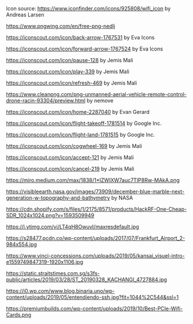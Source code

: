 Icon source:
https://www.iconfinder.com/icons/925808/wifi_icon by Andreas Larsen

https://www.pngwing.com/en/free-png-nedlj

https://iconscout.com/icon/back-arrow-1767531 by Eva Icons

https://iconscout.com/icon/forward-arrow-1767524 by Eva Icons

https://iconscout.com/icon/pause-128 by Jemis Mali

https://iconscout.com/icon/play-339 by Jemis Mali

https://iconscout.com/icon/refresh-469 by Jemis Mali

https://www.cleanpng.com/png-unmanned-aerial-vehicle-remote-control-drone-racin-93304/preview.html by nemove

https://iconscout.com/icon/home-2287040 by Evan Gerard

https://iconscout.com/icon/flight-takeoff-1781514 by Google Inc.

https://iconscout.com/icon/flight-land-1781515 by Google Inc.

https://iconscout.com/icon/cogwheel-169 by Jemis Mali

https://iconscout.com/icon/accept-121 by Jemis Mali

https://iconscout.com/icon/cancel-219 by Jemis Mali

https://miro.medium.com/max/1838/1*IZWIXW7auc7TlP8Rw-MAkA.png

https://visibleearth.nasa.gov/images/73909/december-blue-marble-next-generation-w-topography-and-bathymetry by NASA

https://cdn.shopify.com/s/files/1/2175/8571/products/HackRF-One-Cheap-SDR_1024x1024.png?v=1593509949

https://i.ytimg.com/vi/LT4qH8OwuvI/maxresdefault.jpg

https://s28477.pcdn.co/wp-content/uploads/2017/07/Frankfurt_Airport_2-984x554.jpg

https://www.vinci-concessions.com/uploads/2019/05/kansai_visuel-intro-e1559749847319-1920x1106.jpg

https://static.straitstimes.com.sg/s3fs-public/articles/2019/03/28/ST_20190328_KACHANGI_4727884.jpg

https://i0.wp.com/www.blog.binaria.uno/wp-content/uploads/2019/05/entendiendo-ssh.jpg?fit=1044%2C544&ssl=1

https://premiumbuilds.com/wp-content/uploads/2019/10/Best-PCIe-Wifi-Cards.png
